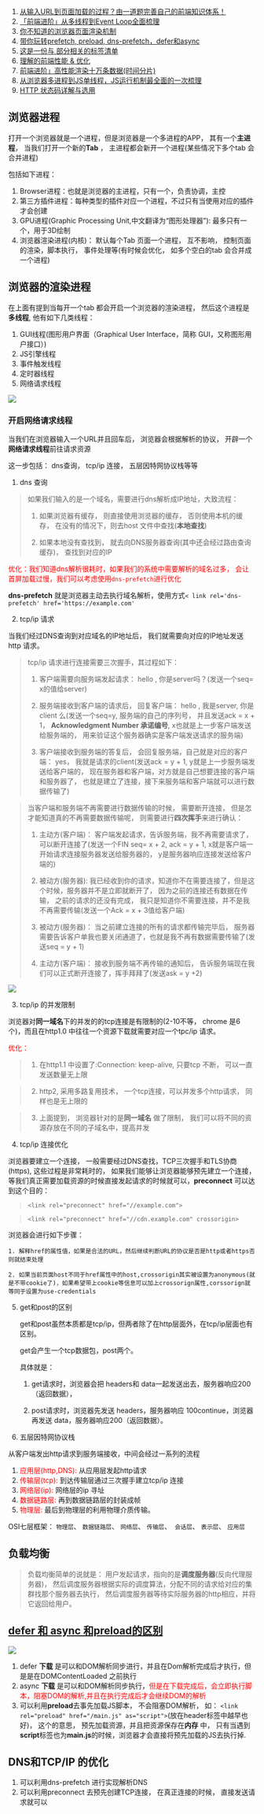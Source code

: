 1. [从输入URL到页面加载的过程？由一道题完善自己的前端知识体系！](https://www.jianshu.com/p/7e7c8b8a3d0e)
2. [「前端进阶」从多线程到Event Loop全面梳理](https://juejin.im/post/5d5b4c2df265da03dd3d73e5)
3. [你不知道的浏览器页面渲染机制](https://juejin.im/post/5ca0c0abe51d4553a942c17d)
4. [带你玩转prefetch, preload, dns-prefetch，defer和async](https://segmentfault.com/a/1190000011577248)
5. [这是一份与 <head> 部分相关的标签清单](https://github.com/Amery2010/HEAD)
6. [理解的前端性能 & 优化](https://zhuanlan.zhihu.com/p/33825610)
7. [前端进阶」高性能渲染十万条数据(时间分片)](https://juejin.im/post/5d76f469f265da039a28aff7)
8. [从浏览器多进程到JS单线程，JS运行机制最全面的一次梳理](https://segmentfault.com/a/1190000012925872)
9. [HTTP 状态码详解与选用](https://segmentfault.com/a/1190000006058316)

## 浏览器进程
打开一个浏览器就是一个进程，但是浏览器是一个多进程的APP， 其有一个**主进程**， 当我们打开一个新的**Tab** ， 主进程都会新开一个进程(某些情况下多个tab 会合并进程)

包括如下进程：

1. Browser进程：也就是浏览器的主进程，只有一个，负责协调，主控
2. 第三方插件进程：每种类型的插件对应一个进程，不过只有当使用对应的插件才会创建
3. GPU进程(Graphic Processing Unit,中文翻译为“图形处理器”): 最多只有一个，用于3D绘制
4. 浏览器渲染进程(内核)： 默认每个Tab 页面一个进程， 互不影响， 控制页面的渲染，脚本执行， 事件处理等(有时候会优化， 如多个空白的tab 会合并成一个进程)

## 浏览器的渲染进程

在上面有提到当每开一个tab 都会开启一个浏览器的渲染进程， 然后这个进程是**多线程**, 他有如下几类线程：

1. GUI线程(图形用户界面（Graphical User Interface，简称 GUI，又称图形用户接口）)
2. JS引擎线程
3. 事件触发线程
4. 定时器线程
5. 网络请求线程

![](https://upload-images.jianshu.io/upload_images/3358344-74350b8bedb7864c?imageMogr2/auto-orient/strip|imageView2/2/format/webp)

### 开启网络请求线程

当我们在浏览器输入一个URL并且回车后， 浏览器会根据解析的协议， 开辟一个**网络请求线程**前往请求资源

这一步包括： dns查询， tcp/ip 连接， 五层因特网协议栈等等

1. dns 查询
> 如果我们输入的是一个域名，需要进行dns解析成IP地址，大致流程：
>
> 1. 如果浏览器有缓存， 则直接使用浏览器的缓存， 否则使用本机的缓存， 在没有的情况下，则去host 文件中查找(**本地查找**)
>
> 2. 如果本地没有查找到， 就去向DNS服务器查询(其中还会经过路由查询缓存)， 查找到对应的IP 

<font color=red>优化：我们知道dns解析很耗时，如果我们的系统中需要解析的域名过多， 会让首屏加载过慢，我们可以考虑使用`dns-prefetch`进行优化</font>

**dns-prefetch** 就是浏览器主动去执行域名解析，使用方式`< link rel='dns-prefetch' href='https://example.com'`

2. tcp/ip 请求

当我们经过DNS查询到对应域名的IP地址后， 我们就需要向对应的IP地址发送http 请求。

> tcp/ip 请求进行连接需要三次握手，其过程如下：
>
> 1. 客户端需要向服务端发起请求： hello , 你是server吗？(发送一个seq= x的值给server)
> 
> 2. 服务端接收到客户端的请求后， 回复客户端： hello , 我是server, 你是client 么(发送一个seq=y, 服务端的自己的序列号， 并且发送ack = x + 1， **Acknowledgment Number 承诺编号**, x也就是上一步客户端发送给服务端的， 用来验证这个服务器确实是客户端发送请求的服务端)
> 
> 3. 客户端接收到服务端的答复后， 会回复服务端，自己就是对应的客户端： yes， 我就是请求的client(发送ack = y + 1, y就是上一步服务端发送给客户端的， 现在服务器和客户端，对方就是自己想要连接的客户端和服务器了， 也就是建立了连接，接下来服务端和客户端就可以进行数据传输了)

> 当客户端和服务端不再需要进行数据传输的时候， 需要断开连接， 但是怎才能知道真的不再需要数据传输呢， 则需要进行**四次挥手**来进行确认：
>
> 1. 主动方(客户端)： 客户端发起请求，告诉服务端，我不再需要请求了， 可以断开连接了(发送一个FIN seq= x + 2, ack = y + 1, x就是客户端一开始请求连接服务器发送给服务器的， y是服务器响应连接发送给客户端的)
> 
> 2. 被动方(服务器): 我已经收到你的请求，知道你不在需要连接了，但是这个时候，服务器并不是立即就断开了， 因为之前的连接还有数据在传输， 之前的请求的还没有完成， 我只是知道你不需要连接，并不是我不再需要传输(发送一个Ack = x + 3值给客户端)
>
> 3. 被动方(服务器)： 当之前建立连接的所有的请求都传输完毕后， 服务器需要告诉客户单我也要关闭通道了，也就是我不再有数据需要传输了(发送seq = y + 1)
> 
> 4. 主动方(客户端)： 接收到服务端不再传输的通知后， 告诉服务端现在我们可以正式断开连接了，挥手拜拜了(发送ask = y +2)

![](https://user-gold-cdn.xitu.io/2018/12/31/168020016083b3d4?imageView2/0/w/1280/h/960/format/webp/ignore-error/1)

3. tcp/ip 的并发限制

浏览器对**同一域名**下的并发的的tcp连接是有限制的(2-10不等， chrome 是6个)，而且在http1.0 中往往一个资源下载就需要对应一个tpc/ip 请求。

<font color="red">优化：</font>
> 1. 在http1.1 中设置了:Connection: keep-alive, 只要tcp 不断， 可以一直发送数量无上限

> 2. http2, 采用多路复用技术， 一个tcp连接，可以并发多个http请求， 同样也是无上限的

> 3. 上面提到， 浏览器针对的是**同一域名** 做了限制， 我们可以将不同的资源存放在不同的子域名中，提高并发

4. tcp/ip 连接优化

浏览器要建立一个连接， 一般需要经过DNS查找，TCP三次握手和TLS协商(https), 这些过程是非常耗时的， 如果我们能够让浏览器能够预先建立一个连接，等我们真正需要加载资源的时候直接发起请求的时候就可以，**preconnect** 可以达到这个目的：

> `<link rel="preconnect" href="//example.com">`

> `<link rel="preconnect" href="//cdn.example.com" crossorigin>`

浏览器会进行如下步骤：

    1. 解释href的属性值，如果是合法的URL，然后继续判断URL的协议是否是http或者https否则就结束处理

    2. 如果当前页面host不同于href属性中的host,crossorigin其实被设置为anonymous(就是不带cookie了)，如果希望带上cookie等信息可以加上crossorign属性,corssorign就等同于设置为use-credentials


5. get和post的区别

    get和post虽然本质都是tcp/ip，但两者除了在http层面外，在tcp/ip层面也有区别。

    get会产生一个tcp数据包，post两个。

    具体就是：

    1. get请求时，浏览器会把 headers和 data一起发送出去，服务器响应200（返回数据），

    2. post请求时，浏览器先发送 headers，服务器响应 100continue，浏览器再发送 data，服务器响应200（返回数据）。


5. 五层因特网协议栈

从客户端发出http请求到服务端接收，中间会经过一系列的流程
1. <font color=red>应用层(http,DNS):</font> 从应用层发起http请求
2. <font color=red>传输层(tcp):</font> 到达传输层通过三次握手建立tcp/ip 连接
3. <font color=red>网络层(ip):</font> 网络层的ip 寻址
4. <font color=red>数据链路层:</font> 再到数据链路层的封装成帧
5. <font color=red>物理层:</font> 最后到物理层的利用物理介质传输。

OSI七层框架： `物理层`、 `数据链路层`、 `网络层`、 `传输层`、` 会话层`、 `表示层`、 `应用层`

## 负载均衡
> 负载均衡简单的说就是： 用户发起请求，指向的是**调度服务器**(反向代理服务器)， 然后调度服务器根据实际的调度算法，分配不同的请求给对应的集群找那个服务器去执行， 然后调度服务器等待实际服务器的http相应，并将它返回给用户。

## [defer 和 async 和preload的区别](https://segmentfault.com/a/1190000011577248)
![](https://image-static.segmentfault.com/28/4a/284aec5bb7f16b3ef4e7482110c5ddbb_articlex)
1. defer **下载** 是可以和DOM解析同步进行，并且在Dom解析完成后才执行，但是是在DOMContentLoaded 之前执行
2. async **下载** 是可以和DOM解析同步执行，<font color=red>但是在下载完成后，会立即执行脚本，阻塞DOM的解析,并且在执行完成后才会继续DOM的解析</font>
3. 可以利用**preload**去事先加载JS脚本， 不会阻塞DOM解析， 如： `<link rel="preload" href="/main.js" as="script">`(放在header标签中越早也好)， 这个的意思， 预先加载资源，并且把资源保存在**内存** 中， 只有当遇到**script**标签也为**main.js**的时候，浏览器才会直接将预先加载的JS去执行掉.


## DNS和TCP/IP 的优化
1. 可以利用dns-prefetch 进行实现解析DNS
2. 可以利用preconnect 去预先创建TCP连接， 在真正连接的时候， 直接发送请求就可以
